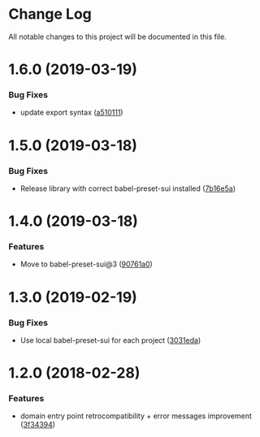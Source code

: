 # Change Log

All notable changes to this project will be documented in this file.

<a name="1.6.0"></a>
# 1.6.0 (2019-03-19)


### Bug Fixes

* update export syntax ([a510111](https://github.com/SUI-Components/sui/commit/a510111))



<a name="1.5.0"></a>
# 1.5.0 (2019-03-18)


### Bug Fixes

* Release library with correct babel-preset-sui installed ([7b16e5a](https://github.com/SUI-Components/sui/commit/7b16e5a))



<a name="1.4.0"></a>
# 1.4.0 (2019-03-18)


### Features

* Move to babel-preset-sui@3 ([90761a0](https://github.com/SUI-Components/sui/commit/90761a0))



<a name="1.3.0"></a>
# 1.3.0 (2019-02-19)


### Bug Fixes

* Use local babel-preset-sui for each project ([3031eda](https://github.com/SUI-Components/sui/commit/3031eda))



<a name="1.2.0"></a>
# 1.2.0 (2018-02-28)


### Features

* domain entry point retrocompatibility + error messages improvement ([3f34394](https://github.com/SUI-Components/sui/commit/3f34394))



